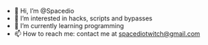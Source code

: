 - 👋 Hi, I’m @Spacedio
- 👀 I’m interested in hacks, scripts and bypasses
- 🌱 I’m currently learning programming
- 📫 How to reach me: contact me at spacediotwitch@gmail.com

<!---
Spacedio/Spacedio is a ✨ special ✨ repository because its `README.md` (this file) appears on your GitHub profile.
You can click the Preview link to take a look at your changes.
--->
